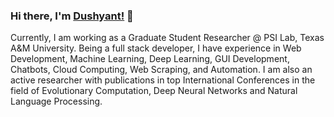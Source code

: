 ### Hi there, I'm [Dushyant!](https://dushyantrathore.github.io/) 👋

<!--
**dushyantRathore/dushyantRathore** is a ✨ _special_ ✨ repository because its `README.md` (this file) appears on your GitHub profile.
-->

Currently, I am working as a Graduate Student Researcher @ PSI Lab, Texas A&M University. Being a full stack developer, I have experience in Web Development, Machine Learning, Deep Learning, GUI Development, Chatbots, Cloud Computing, Web Scraping, and Automation. I am also an active researcher with publications in top International Conferences in the field of Evolutionary Computation, Deep Neural Networks and Natural Language Processing. 


<!-- Github Stats Card
[![Dushyant's github stats](https://github-readme-stats.vercel.app/api?username=dushyantRathore&count_private=true&show_icons=true&theme=radical)](https://github.com/anuraghazra/github-readme-stats) -->
